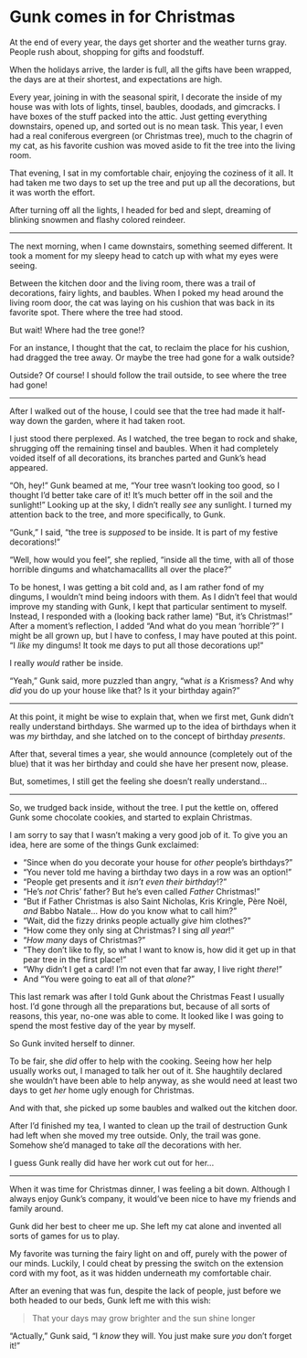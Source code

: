 # Gunk comes in for Christmas

At the end of every year, the days get shorter and the weather turns gray. People rush about, shopping for gifts and foodstuff.

When the holidays arrive, the larder is full, all the gifts have been wrapped, the days are at their shortest, and expectations are high.

Every year, joining in with the seasonal spirit, I decorate the inside of my house was with lots of lights, tinsel, baubles, doodads, and gimcracks. I have boxes of the stuff packed into the attic. Just getting everything downstairs, opened up, and sorted out is no mean task. This year, I even had a real coniferous evergreen (or Christmas tree), much to the chagrin of my cat, as his favorite cushion was moved aside to fit the tree into the living room.

That evening, I sat in my comfortable chair, enjoying the coziness of it all. It had taken me two days to set up the tree and put up all the decorations, but it was worth the effort.

After turning off all the lights, I headed for bed and slept, dreaming of blinking snowmen and flashy colored reindeer.

- - -

The next morning, when I came downstairs, something seemed different. It took a moment for my sleepy head to catch up with what my eyes were seeing.

Between the kitchen door and the living room, there was a trail of decorations, fairy lights, and baubles. When I poked my head around the living room door, the cat was laying on his cushion that was back in its favorite spot. There where the tree had stood.

But wait! Where had the tree gone!?

For an instance, I thought that the cat, to reclaim the place for his cushion, had dragged the tree away. Or maybe the tree had gone for a walk outside?

Outside? Of course! I should follow the trail outside, to see where the tree had gone!

- - -

After I walked out of the house, I could see that the tree had made it half-way down the garden, where it had taken root.

I just stood there perplexed. As I watched, the tree began to rock and shake, shrugging off the remaining tinsel and baubles. When it had completely voided itself of all decorations, its branches parted and Gunk’s head appeared.

“Oh, hey!” Gunk beamed at me, “Your tree wasn’t looking too good, so I thought I’d better take care of it! It’s much better off in the soil and the sunlight!” Looking up at the sky, I didn’t really _see_ any sunlight. I turned my attention back to the tree, and more specifically, to Gunk.

“Gunk,” I said, “the tree is _supposed_ to be inside. It is part of my festive decorations!”

“Well, how would you feel”, she replied, “inside all the time, with all of those horrible dingums and whatchamacallits all over the place?”

To be honest, I was getting a bit cold and, as I am rather fond of my dingums, I wouldn’t mind being indoors with them. As I didn’t feel that would improve my standing with Gunk, I kept that particular sentiment to myself. Instead, I responded with a (looking back rather lame) “But, it’s Christmas!” After a moment’s reflection, I added “And what do you mean ‘horrible’?” I might be all grown up, but I have to confess, I may have pouted at this point. “I _like_ my dingums! It took me days to put all those decorations up!”

I really _would_ rather be inside.

“Yeah,” Gunk said, more puzzled than angry, “what _is_ a Krismess? And why _did_ you do up your house like that? Is it your birthday again?”

- - -

At this point, it might be wise to explain that, when we first met, Gunk didn’t really understand birthdays. She warmed up to the idea of birthdays when it was _my_ birthday, and she latched on to the concept of birthday _presents_.

After that, several times a year, she would announce (completely out of the blue) that it was her birthday and could she have her present now, please.

But, sometimes, I still get the feeling she doesn’t really understand…

- - -

So, we trudged back inside, without the tree. I put the kettle on, offered Gunk some chocolate cookies, and started to explain Christmas.

I am sorry to say that I wasn’t making a very good job of it. To give you an idea, here are some of the things Gunk exclaimed:

- “Since when do you decorate your house for _other_ people’s birthdays?”
- “You never told me having a birthday two days in a row was an option!”
- “People get presents and it _isn’t even their birthday_!?”
- “He’s _not_ Chris’ father? But he’s even called _Father_ Christmas!”
- “But if Father Christmas is also Saint Nicholas, Kris Kringle, Père Noël, _and_ Babbo Natale… How do you know what to call him?”
- “Wait, did the fizzy drinks people actually _give_ him clothes?”
- “How come they only sing at Christmas? I sing _all year_!”
- “_How many_ days of Christmas?”
- “They don’t like to fly, so what I want to know is, how did it get up in that pear tree in the first place!”
- “Why didn’t I get a card! I’m not even that far away, I live right _there_!”
- And “You were going to eat all of that _alone_?”

This last remark was after I told Gunk about the Christmas Feast I usually host. I’d gone through all the preparations but, because of all sorts of reasons, this year, no-one was able to come. It looked like I was going to spend the most festive day of the year by myself.

So Gunk invited herself to dinner.

To be fair, she _did_ offer to help with the cooking. Seeing how her help usually works out, I managed to talk her out of it. She haughtily declared she wouldn’t have been able to help anyway, as she would need at least two days to get _her_ home ugly enough for Christmas.

And with that, she picked up some baubles and walked out the kitchen door.

After I’d finished my tea, I wanted to clean up the trail of destruction Gunk had left when she moved my tree outside. Only, the trail was gone. Somehow she’d managed to take _all_ the decorations with her.

I guess Gunk really did have her work cut out for her...

- - -

When it was time for Christmas dinner, I was feeling a bit down. Although I always enjoy Gunk’s company, it would’ve been nice to have my friends and family around.

Gunk did her best to cheer me up. She left my cat alone and invented all sorts of games for us to play.

My favorite was turning the fairy light on and off, purely with the power of our minds. Luckily, I could cheat by pressing the switch on the extension cord with my foot, as it was hidden underneath my comfortable chair.

After an evening that was fun, despite the lack of people, just before we both headed to our beds, Gunk left me with this wish:

> That your days may grow brighter and the sun shine longer

“Actually,” Gunk said, “I _know_ they will. You just make sure _you_ don’t forget it!”
